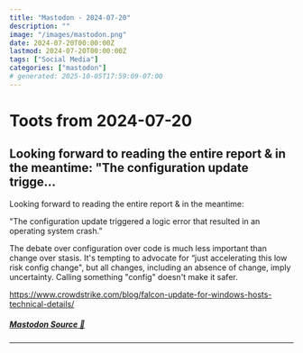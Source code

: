 ```yaml
---
title: "Mastodon - 2024-07-20"
description: ""
image: "/images/mastodon.png"
date: 2024-07-20T00:00:00Z
lastmod: 2024-07-20T00:00:00Z
tags: ["Social Media"]
categories: ["mastodon"]
# generated: 2025-10-05T17:59:09-07:00
---
```


# Toots from 2024-07-20

## Looking forward to reading the entire report & in the meantime:  "The configuration update trigge...

Looking forward to reading the entire report & in the meantime:

"The configuration update triggered a logic error that resulted in an operating system crash.”

The debate over configuration over code is much less important than change over stasis. It's tempting to advocate for “just accelerating this low risk config change", but all changes, including an absence of change, imply uncertainty.  Calling something "config" doesn't make it safer.

<https://www.crowdstrike.com/blog/falcon-update-for-windows-hosts-technical-details/>

##### [Mastodon Source 🐘](https://hachyderm.io/@mweagle/112821143774609165)

---

